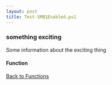```yaml
---
layout: post
title: Test-SMB1Enabled.ps1
---
```


### something exciting

Some information about the exciting thing

#### Function

<script src="https://gist-it.appspot.com/github.com/BanterBoy/scripts-blog/blob/master/PowerShell/functions/Test-SMB1Enabled.ps1" crossorigin="anonymous"></script>

<a href="/menu/_pages/functions.html">Back to Functions</a>
